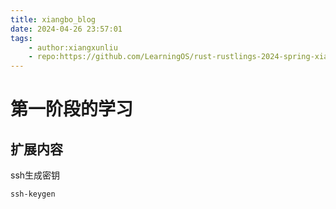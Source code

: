 ```yaml
---
title: xiangbo_blog
date: 2024-04-26 23:57:01
tags:
    - author:xiangxunliu
    - repo:https://github.com/LearningOS/rust-rustlings-2024-spring-xiangxunliu
---
```



# 第一阶段的学习


## 扩展内容
ssh生成密钥
```
ssh-keygen
```

